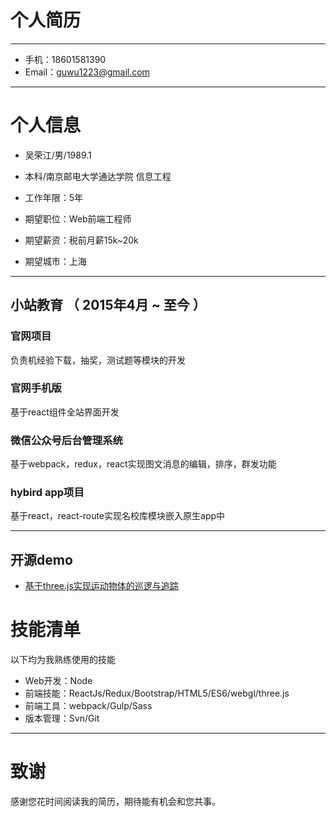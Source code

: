 # 个人简历

---



- 手机：18601581390
- Email：guwu1223@gmail.com

---

# 个人信息

 - 吴荣江/男/1989.1
 - 本科/南京邮电大学通达学院 信息工程
 - 工作年限：5年

 - 期望职位：Web前端工程师
 - 期望薪资：税前月薪15k~20k
 - 期望城市：上海

---


## 小站教育 （ 2015年4月 ~ 至今 ）

### 官网项目 
负责机经验下载，抽奖，测试题等模块的开发

### 官网手机版 
基于react组件全站界面开发


### 微信公众号后台管理系统 
基于webpack，redux，react实现图文消息的编辑，排序，群发功能


### hybird app项目
基于react，react-route实现名校库模块嵌入原生app中

---


## 开源demo

 - [基于three.js实现运动物体的巡逻与追踪](https://rajna.github.io/article/fly/fly.html)


# 技能清单

以下均为我熟练使用的技能

- Web开发：Node
- 前端技能：ReactJs/Redux/Bootstrap/HTML5/ES6/webgl/three.js
- 前端工具：webpack/Gulp/Sass
- 版本管理：Svn/Git

---

# 致谢
感谢您花时间阅读我的简历，期待能有机会和您共事。
